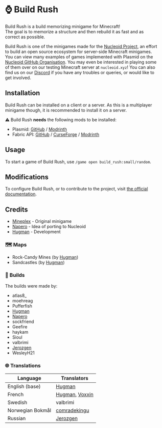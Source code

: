 # ⌚ Build Rush

Build Rush is a build memorizing minigame for Minecraft!  
The goal is to memorize a structure and then rebuild it as fast and as correct as possible.

Build Rush is one of the minigames made for the [Nucleoid Project](https://nucleoid.xyz/), an effort to build an open source ecosystem for server-side Minecraft minigames.
You can view many examples of games implemented with Plasmid on the [Nucleoid GitHub Organisation](https://github.com/NucleoidMC).
You may even be interested in playing some of them over on our testing Minecraft server at `nucleoid.xyz`!
You can also find us on our [Discord](https://nucleoid.xyz/discord) if you have any troubles or queries, or would like to get involved.

## Installation

Build Rush can be installed on a client or a server. As this is a multiplayer minigame though, it is recommended to install it on a server.

⚠ Build Rush **needs** the following mods to be installed:
- Plasmid: [GitHub](https://github.com/NucleoidMC/plasmid) / [Modrinth](https://modrinth.com/mod/plasmid)
- Fabric API: [GitHub](https://github.com/FabricMC/fabric) / [CurseForge](https://www.curseforge.com/minecraft/mc-mods/fabric-api) / [Modrinth](https://modrinth.com/mod/fabric-api)

## Usage

To start a game of Build Rush, use `/game open build_rush:small/random`.

## Modifications

To configure Build Rush, or to contribute to the project, visit [the official documentation](https://docs.nucleoid.xyz/build-rush/).

## Credits

- [Mineplex](https://www.mineplex.com) - Original minigame
- [Napero](https://github.com/Napero) - Idea of porting to Nucleoid
- [Hugman](https://github.com/Hugman76) - Development

### 🗺 Maps
- Rock-Candy Mines (by [Hugman](https://github.com/Hugman76))
- Sandcastles (by [Hugman](https://github.com/Hugman76))

### 🧱 Builds
The builds were made by:
- atlas8_
- moehreag
- Pufferfish
- [Hugman](https://github.com/Hugman76)
- [Napero](https://github.com/Napero)
- sockfriend
- Geefire
- haykam
- Sioul
- valbrimi
- [Jerozgen](https://github.com/Jerozgen)
- WesleyH21

### 🌐 Translations
| Language         | Translators                                                                |
|------------------|----------------------------------------------------------------------------|
| English (base)   | [Hugman](https://github.com/Hugman76)                                      |
| French           | [Hugman](https://github.com/Hugman76), [Voxxin](https://github.com/Voxxin) |
| Swedish          | valbrimi                                                                   |
| Norwegian Bokmål | [comradekingu](https://github.com/comradekingu)                            |
| Russian          | [Jerozgen](https://github.com/Jerozgen)                                    |